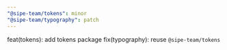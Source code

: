 ```yaml
---
"@sipe-team/tokens": minor
"@sipe-team/typography": patch
---
```


feat(tokens): add tokens package
fix(typography): reuse `@sipe-team/tokens`
